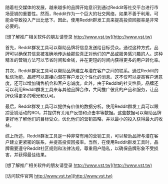 随着社交媒体的发展，越来越多的品牌开始意识到通过Reddit等社交平台进行市场营销的重要性。然而，Reddit作为一个巨大的社交网络，如果不善于利用，可能会导致投入产出比低下。因此，使用Reddit群发工具来提高投资回报率是非常必要的。

[想了解推广相关软件的朋友请登录 http://www.vst.tw](http://www.vst.tw)

首先，Reddit群发工具可以帮助品牌将信息发送给目标受众。通过这种方式，品牌可以确保其信息被准确地传达给那些真正对他们的产品或服务感兴趣的人。这种精准的营销方法可以节省时间和金钱，并在更短的时间内获得更多的用户转化率。

其次，Reddit群发工具可以帮助品牌建立与潜在客户之间的联系。通过Reddit的私信功能，品牌可以直接向潜在客户发送个性化的消息。这不仅可以提高客户满意度，还可以增加销售机会和客户忠诚度。此外，由于Reddit的社交性质，品牌还可以利用Reddit群发工具来与其他品牌合作，共同推广彼此的产品和服务，让品牌获得更多的曝光和认可。

最后，Reddit群发工具可以提供有价值的数据分析。使用Reddit群发工具可以跟踪营销活动的ROI，并提供有关用户反馈和点击率等数据。这些数据可以帮助品牌更好地了解他们的目标受众，优化他们的营销策略，并以最小的投入获得最大的收益。

综上所述，Reddit群发工具是一种非常有用的营销工具，可以帮助品牌与潜在客户建立更紧密的联系，并提高投资回报率。当然，在使用Reddit群发工具时，品牌需要遵守Reddit社区规则和法律法规，尊重用户隐私，以确保品牌形象不受损害，并获得最佳结果。

[想了解推广相关软件的朋友请登录 http://www.vst.tw](http://www.vst.tw)


[访问软件官网 http://www.vst.tw](http://www.vst.tw)
